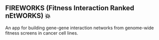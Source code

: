 ## FIREWORKS (Fitness Interaction Ranked nEtWORKS) :boom:
An app for building gene-gene interaction networks from genome-wide fitness screens in cancer cell lines.
